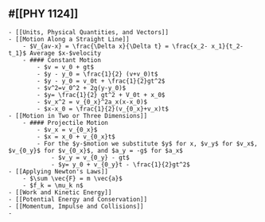 ## #[[PHY 1124]]
	- [[Units, Physical Quantities, and Vectors]]
	- [[Motion Along a Straight Line]]
		- $V_{av-x} = \frac{\Delta x}{\Delta t} = \frac{x_2- x_1}{t_2-t_1}$ Average $x-$velocity
		- #### Constant Motion
			- $v = v_0 + gt$
			- $y - y_0 = \frac{1}{2} (v+v_0)t$
			- $y - y_0 = v_0t + \frac{1}{2}gt^2$
			- $v^2=v_0^2 + 2g(y-y_0)$
			- $y= \frac{1}{2} gt^2 + V_0t + x_0$
			- $v_x^2 = v_{0_x}^2a_x(x-x_0)$
			- $x-x_0 = \frac{1}{2}(v_{0_x}+v_x)t$
	- [[Motion in Two or Three Dimensions]]
		- #### Projectile Motion
			- $v_x = v_{0_x}$
			- $x = x_0 + v_{0_x}t$
			- For the $y-$motion we substitute $y$ for x, $v_y$ for $v_x$, $v_{0_y}$ for $v_{0_x}$, and $a_y = -g$ for $a_x$
				- $v_y = v_{0_y} - gt$
				- $y= y_0 + v_{0_y}t - \frac{1}{2}gt^2$
	- [[Applying Newton's Laws]]
		- $\sum \vec{F} = m \vec{a}$
		- $f_k = \mu_k n$
	- [[Work and Kinetic Energy]]
	- [[Potential Energy and Conservation]]
	- [[Momentum, Impulse and Collisions]]
	-